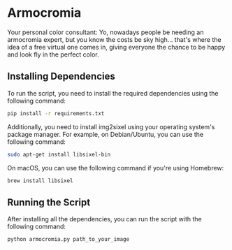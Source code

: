 # Armocromia
Your personal color consultant:
Yo, nowadays people be needing an armocromia expert, but you know the costs be sky high... that's where the idea of a free virtual one comes in, giving everyone the chance to be happy and look fly in the perfect color.

## Installing Dependencies

To run the script, you need to install the required dependencies using the following command:

```bash
pip install -r requirements.txt
```
Additionally, you need to install img2sixel using your operating system's package manager. For example, on Debian/Ubuntu, you can use the following command:
```bash
sudo apt-get install libsixel-bin
```
On macOS, you can use the following command if you're using Homebrew:
```bash
brew install libsixel
```
## Running the Script
After installing all the dependencies, you can run the script with the following command:
```bash
python armocromia.py path_to_your_image

```
